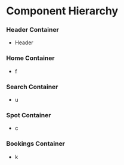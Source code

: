 # Component Hierarchy

### Header Container
+ Header

### Home Container
+ f

### Search Container
+ u

### Spot Container
+ c

### Bookings Container
+ k
